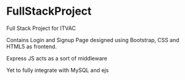 # FullStackProject
Full Stack Project for ITVAC

Contains Login and Signup Page designed using Bootstrap, CSS and HTML5 as frontend.

Express JS acts as a sort of middleware

Yet to fully integrate with MySQL and ejs

